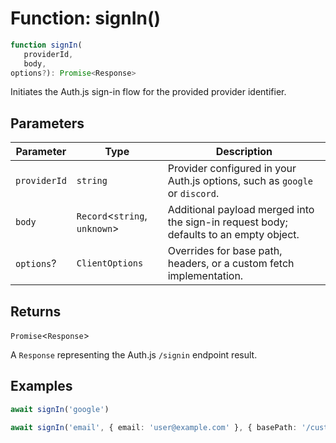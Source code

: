 # Function: signIn()

```ts
function signIn(
   providerId, 
   body, 
options?): Promise<Response>
```

Initiates the Auth.js sign-in flow for the provided provider identifier.

## Parameters

| Parameter | Type | Description |
| ------ | ------ | ------ |
| `providerId` | `string` | Provider configured in your Auth.js options, such as `google` or `discord`. |
| `body` | `Record`\<`string`, `unknown`\> | Additional payload merged into the sign-in request body; defaults to an empty object. |
| `options`? | `ClientOptions` | Overrides for base path, headers, or a custom fetch implementation. |

## Returns

`Promise`\<`Response`\>

A `Response` representing the Auth.js `/signin` endpoint result.

## Examples

```ts
await signIn('google')
```

```ts
await signIn('email', { email: 'user@example.com' }, { basePath: '/custom-auth' })
```
